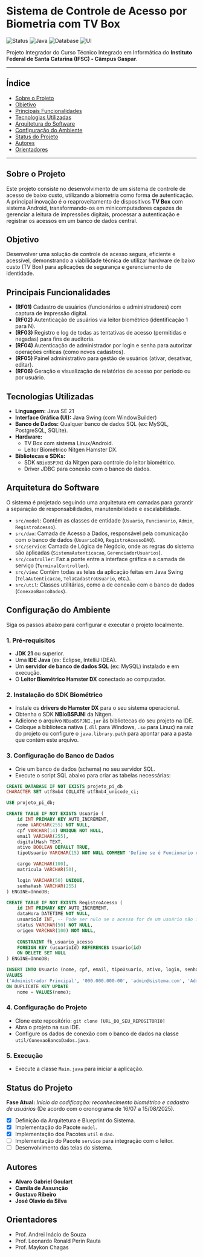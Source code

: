 # Sistema de Controle de Acesso por Biometria com TV Box

![Status](https://img.shields.io/badge/status-em_desenvolvimento-yellow)
![Java](https://img.shields.io/badge/Java-SE%2021-blue)
![Database](https://img.shields.io/badge/Database-SQL-orange)
![UI](https://img.shields.io/badge/UI-Java%20Swing-blueviolet)

Projeto Integrador do Curso Técnico Integrado em Informática do **Instituto Federal de Santa Catarina (IFSC) - Câmpus Gaspar**.

---

## Índice

- [Sobre o Projeto](#sobre-o-projeto)
- [Objetivo](#objetivo)
- [Principais Funcionalidades](#principais-funcionalidades)
- [Tecnologias Utilizadas](#tecnologias-utilizadas)
- [Arquitetura do Software](#arquitetura-do-software)
- [Configuração do Ambiente](#configuração-do-ambiente)
- [Status do Projeto](#status-do-projeto)
- [Autores](#autores)
- [Orientadores](#orientadores)

---

## Sobre o Projeto

Este projeto consiste no desenvolvimento de um sistema de controle de acesso de baixo custo, utilizando a biometria como forma de autenticação. A principal inovação é o reaproveitamento de dispositivos **TV Box** com sistema Android, transformando-os em minicomputadores capazes de gerenciar a leitura de impressões digitais, processar a autenticação e registrar os acessos em um banco de dados central.

## Objetivo

Desenvolver uma solução de controle de acesso segura, eficiente e acessível, demonstrando a viabilidade técnica de utilizar hardware de baixo custo (TV Box) para aplicações de segurança e gerenciamento de identidade.

## Principais Funcionalidades

- **(RF01)** Cadastro de usuários (funcionários e administradores) com captura de impressão digital.
- **(RF02)** Autenticação de usuários via leitor biométrico (identificação 1 para N).
- **(RF03)** Registro e log de todas as tentativas de acesso (permitidas e negadas) para fins de auditoria.
- **(RF04)** Autenticação de administrador por login e senha para autorizar operações críticas (como novos cadastros).
- **(RF05)** Painel administrativo para gestão de usuários (ativar, desativar, editar).
- **(RF06)** Geração e visualização de relatórios de acesso por período ou por usuário.

## Tecnologias Utilizadas

- **Linguagem:** Java SE 21
- **Interface Gráfica (UI):** Java Swing (com WindowBuilder)
- **Banco de Dados:** Qualquer banco de dados SQL (ex: MySQL, PostgreSQL, SQLite).
- **Hardware:**
    - TV Box com sistema Linux/Android.
    - Leitor Biométrico Nitgen Hamster DX.
- **Bibliotecas e SDKs:**
    - SDK `NBioBSPJNI` da Nitgen para controle do leitor biométrico.
    - Driver JDBC para conexão com o banco de dados.

## Arquitetura do Software

O sistema é projetado seguindo uma arquitetura em camadas para garantir a separação de responsabilidades, manutenibilidade e escalabilidade.

- `src/model`: Contém as classes de entidade (`Usuario`, `Funcionario`, `Admin`, `RegistroAcesso`).
- `src/dao`: Camada de Acesso a Dados, responsável pela comunicação com o banco de dados (`UsuarioDAO`, `RegistroAcessoDAO`).
- `src/service`: Camada de Lógica de Negócio, onde as regras do sistema são aplicadas (`SistemaAutenticacao`, `GerenciadorUsuarios`).
- `src/controller`: Faz a ponte entre a interface gráfica e a camada de serviço (`TerminalController`).
- `src/view`: Contém todas as telas da aplicação feitas em Java Swing (`TelaAutenticacao`, `TelaCadastroUsuario`, etc.).
- `src/util`: Classes utilitárias, como a de conexão com o banco de dados (`ConexaoBancoDados`).

## Configuração do Ambiente

Siga os passos abaixo para configurar e executar o projeto localmente.

### 1. Pré-requisitos
- **JDK 21** ou superior.
- Uma **IDE Java** (ex: Eclipse, IntelliJ IDEA).
- Um **servidor de banco de dados SQL** (ex: MySQL) instalado e em execução.
- O **Leitor Biométrico Hamster DX** conectado ao computador.

### 2. Instalação do SDK Biométrico
- Instale os **drivers do Hamster DX** para o seu sistema operacional.
- Obtenha o SDK **NBioBSPJNI** da Nitgen.
- Adicione o arquivo `NBioBSPJNI.jar` às bibliotecas do seu projeto na IDE.
- Coloque a biblioteca nativa (`.dll` para Windows, `.so` para Linux) na raiz do projeto ou configure o `java.library.path` para apontar para a pasta que contém este arquivo.

### 3. Configuração do Banco de Dados
- Crie um banco de dados (schema) no seu servidor SQL.
- Execute o script SQL abaixo para criar as tabelas necessárias:

```sql
CREATE DATABASE IF NOT EXISTS projeto_pi_db 
CHARACTER SET utf8mb4 COLLATE utf8mb4_unicode_ci;

USE projeto_pi_db;

CREATE TABLE IF NOT EXISTS Usuario (
    id INT PRIMARY KEY AUTO_INCREMENT,
    nome VARCHAR(255) NOT NULL,
    cpf VARCHAR(14) UNIQUE NOT NULL,
    email VARCHAR(255),
    digitalHash TEXT,
    ativo BOOLEAN DEFAULT TRUE,
    tipoUsuario VARCHAR(15) NOT NULL COMMENT 'Define se é Funcionario ou Administrador',

    cargo VARCHAR(100),
    matricula VARCHAR(50),

    login VARCHAR(50) UNIQUE,
    senhaHash VARCHAR(255)
) ENGINE=InnoDB;

CREATE TABLE IF NOT EXISTS RegistroAcesso (
    id INT PRIMARY KEY AUTO_INCREMENT,
    dataHora DATETIME NOT NULL,
    usuarioId INT, -- Pode ser nulo se o acesso for de um usuário não identificado.
    status VARCHAR(50) NOT NULL,
    origem VARCHAR(100) NOT NULL,
    
    CONSTRAINT fk_usuario_acesso
    FOREIGN KEY (usuarioId) REFERENCES Usuario(id) 
    ON DELETE SET NULL
) ENGINE=InnoDB;

INSERT INTO Usuario (nome, cpf, email, tipoUsuario, ativo, login, senhaHash) 
VALUES 
('Administrador Principal', '000.000.000-00', 'admin@sistema.com', 'Administrador', TRUE, 'admin', 'admin123')
ON DUPLICATE KEY UPDATE 
    nome = VALUES(nome);
```

### 4. Configuração do Projeto
- Clone este repositório: `git clone [URL_DO_SEU_REPOSITORIO]`
- Abra o projeto na sua IDE.
- Configure os dados de conexão com o banco de dados na classe `util/ConexaoBancoDados.java`.

### 5. Execução
- Execute a classe `Main.java` para iniciar a aplicação.

## Status do Projeto

**Fase Atual:** *Início da codificação: reconhecimento biométrico e cadastro de usuários* (De acordo com o cronograma de 16/07 a 15/08/2025).

- [X] Definição da Arquitetura e Blueprint do Sistema.
- [X] Implementação do Pacote `model`.
- [X] Implementação dos Pacotes `util` e `dao`.
- [ ] Implementação do Pacote `service` para integração com o leitor.
- [ ] Desenvolvimento das telas do sistema.

## Autores

- **Alvaro Gabriel Goulart**
- **Camila de Assunção**
- **Gustavo Ribeiro**
- **José Olavio da Silva**

## Orientadores

- Prof. Andrei Inácio de Souza
- Prof. Leonardo Ronald Perin Rauta
- Prof. Maykon Chagas
